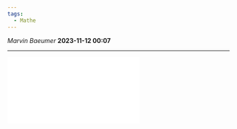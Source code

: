 ```yaml
---
tags:
  - Mathe
---
```

*Marvin Baeumer* **2023-11-12 00:07**

---
![Abitur](PDF/Mathe/6%20Abiturprüfung%202023.pdf)
